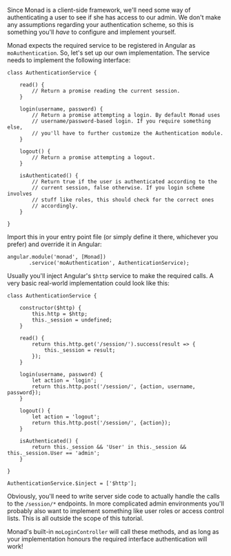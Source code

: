Since Monad is a client-side framework, we'll need some way of authenticating a
user to see if she has access to our admin. We don't make any assumptions
regarding your authentication scheme, so this is something you'll *have* to
configure and implement yourself.

Monad expects the required service to be registered in Angular as
`moAuthentication`. So, let's set up our own implementation. The
service needs to implement the following interface:

    class AuthenticationService {

        read() {
            // Return a promise reading the current session.
        }
        
        login(username, password) {
            // Return a promise attempting a login. By default Monad uses
            // username/password-based login. If you require something else,
            // you'll have to further customize the Authentication module.
        }
        
        logout() {
            // Return a promise attempting a logout.
        }
        
        isAuthenticated() {
            // Return true if the user is authenticated according to the
            // current session, false otherwise. If you login scheme involves
            // stuff like roles, this should check for the correct ones
            // accordingly.
        }
    
    }

Import this in your entry point file (or simply define it there, whichever you
prefer) and override it in Angular:

    angular.module('monad', [Monad])
           .service('moAuthentication', AuthenticationService);

Usually you'll inject Angular's `$http` service to make the required calls. A
very basic real-world implementation could look like this:

    class AuthenticationService {

        constructor($http) {
            this.http = $http;
            this._session = undefined;
        }
        
        read() {
            return this.http.get('/session/').success(result => {
                this._session = result;
            });
        }
        
        login(username, password) {
            let action = 'login';
            return this.http.post('/session/', {action, username, password});
        }
        
        logout() {
            let action = 'logout';
            return this.http.post('/session/', {action});
        }
        
        isAuthenticated() {
            return this._session && 'User' in this._session && this._session.User == 'admin';
        }
    
    }
    
    AuthenticationService.$inject = ['$http'];

Obviously, you'll need to write server side code to actually handle the calls to
the `/session/*` endpoints. In more complicated admin environments you'll
probably also want to implement something like user roles or access control
lists. This is all outside the scope of this tutorial.

Monad's built-in `moLoginController` will call these methods, and as long as
your implementation honours the required interface authentication will work!
